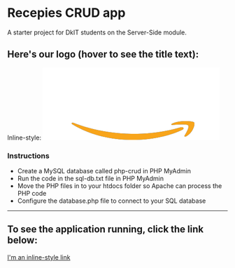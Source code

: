 # Recepies CRUD app
A starter project for DkIT students on the Server-Side module.
## Here's our logo (hover to see the title text):

Inline-style: 
![alt text](https://github.com/teomeo12/CA2CRUD/blob/main/images/e.png "Logo Title Text 1")
### Instructions
* Create a MySQL database called php-crud in PHP MyAdmin
* Run the code in the sql-db.txt file in PHP MyAdmin
* Move the PHP files in to your htdocs folder so Apache can process the PHP code
* Configure the database.php file to connect to your SQL database

***
## To see the application running, click the link below:

[I'm an inline-style link](https://www.google.com)